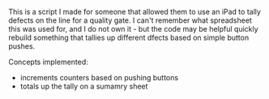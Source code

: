 This is a script I made for someone that allowed them to use an iPad to tally defects on the line for a quality gate.  I can't remember what spreadsheet this was used for, and I do not own it - but the code may be helpful quickly rebuild something that tallies up different dfects based on simple button pushes.

Concepts implemented:
- increments counters based on pushing buttons
- totals up the tally on a sumamry sheet